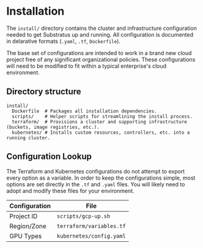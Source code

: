# Installation

The `install/` directory contains the cluster and infrastructure configuration needed to get Substratus up and running. All configuration is documented in delarative formats (`.yaml`, `.tf`, `Dockerfile`).

The base set of configurations are intended to work in a brand new cloud project free of any significant organizational policies. These configurations will need to be modified to fit within a typical enterprise's cloud environment.

## Directory structure

```
install/
  Dockerfile  # Packages all installation dependencies.
  scripts/    # Helper scripts for streamlining the install process.
  terraform/  # Provisions a cluster and supporting infrastructure (buckets, image registries, etc.).
  kubernetes/ # Installs custom resources, controllers, etc. into a running cluster.
```

## Configuration Lookup

The Terraform and Kubernetes configurations do not attempt to export every option as a variable. In order to keep the configurations simple, most options are set directly in the `.tf` and `.yaml` files. You will likely need to adopt and modify these files for your environment.

| Configuration | File                                     |
| ------------- | ---------------------------------------- |
| Project ID    | `scripts/gcp-up.sh`                      |
| Region/Zone   | `terraform/variables.tf`                 |
| GPU Types     | `kubernetes/config.yaml`                 |
